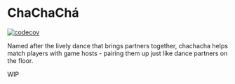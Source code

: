 # ChaChaChá
[![codecov](https://codecov.io/gh/alesr/chachacha/graph/badge.svg?token=oAR3Ak3bhw)](https://codecov.io/gh/alesr/chachacha)

Named after the lively dance that brings partners together, chachacha helps match players with game hosts - pairing them up just like dance partners on the floor.

WIP
